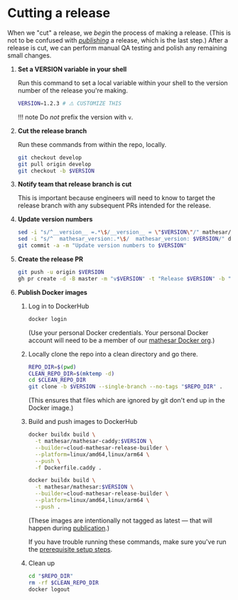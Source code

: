 # Cutting a release

When we "cut" a release, we _begin_ the process of making a release. (This is not to be confused with [_publishing_](./publication.md) a release, which is the last step.) After a release is cut, we can perform manual QA testing and polish any remaining small changes.

<!--
  NOTE TO DOCS EDITORS:

  This page has a substantial amount of content duplicated with publication.md.
  Be sure to propagate changes there as necessary.
-->

1. **Set a VERSION variable in your shell**

    Run this command to set a local variable within your shell to the version number of the release you're making.

    ```sh
    VERSION=1.2.3 # ⚠️ CUSTOMIZE THIS
    ```

    !!! note
        Do _not_ prefix the version with `v`.

1. **Cut the release branch**

    Run these commands from within the repo, locally.

    ```sh
    git checkout develop
    git pull origin develop
    git checkout -b $VERSION
    ```

1. **Notify team that release branch is cut**

    This is important because engineers will need to know to target the release branch with any subsequent PRs intended for the release.

1. **Update version numbers**

    ```sh
    sed -i "s/^__version__ =.*\$/__version__ = \"$VERSION\"/" mathesar/__init__.py
    sed -i "s/^  mathesar_version:.*\$/  mathesar_version: $VERSION/" docs/mkdocs.yml
    git commit -a -m "Update version numbers to $VERSION"
    ```

1. **Create the release PR**

    ```sh
    git push -u origin $VERSION
    gh pr create -d -B master -m "v$VERSION" -t "Release $VERSION" -b ""
    ```

1. **Publish Docker images**

    1. Log in to DockerHub

        ```sh
        docker login
        ```

        (Use your personal Docker credentials. Your personal Docker account will need to be a member of our [mathesar Docker org](https://hub.docker.com/orgs/mathesar/members).)

    1. Locally clone the repo into a clean directory and go there.

        ```sh
        REPO_DIR=$(pwd)
        CLEAN_REPO_DIR=$(mktemp -d)
        cd $CLEAN_REPO_DIR
        git clone -b $VERSION --single-branch --no-tags "$REPO_DIR" .
        ```

        (This ensures that files which are ignored by git don't end up in the Docker image.)

    1. Build and push images to DockerHub

        ```sh
        docker buildx build \
          -t mathesar/mathesar-caddy:$VERSION \
          --builder=cloud-mathesar-release-builder \
          --platform=linux/amd64,linux/arm64 \
          --push \
          -f Dockerfile.caddy .

        docker buildx build \
          -t mathesar/mathesar:$VERSION \
          --builder=cloud-mathesar-release-builder \
          --platform=linux/amd64,linux/arm64 \
          --push .
        ```

        (These images are intentionally not tagged as latest — that will happen during [publication](./publication.md).)

        If you have trouble running these commands, make sure you've run the [prerequisite setup steps](./index.md#prerequisites).

    1. Clean up

        ```sh
        cd "$REPO_DIR"
        rm -rf $CLEAN_REPO_DIR
        docker logout
        ```
